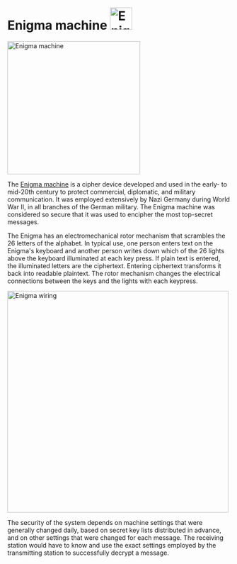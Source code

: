 # Enigma machine <img src="https://upload.wikimedia.org/wikipedia/commons/thumb/3/37/Enigma-logo.svg/2880px-Enigma-logo.svg.png" alt="Enigma logo" width="50"/> 


<img src="https://upload.wikimedia.org/wikipedia/commons/b/bd/Enigma_%28crittografia%29_-_Museo_scienza_e_tecnologia_Milano.jpg" alt="Enigma machine" width="300">

The [Enigma machine](https://en.wikipedia.org/wiki/Enigma_machine) is a cipher device developed and used in the early- to mid-20th century to protect commercial, diplomatic, and military communication. It was employed extensively by Nazi Germany during World War II, in all branches of the German military. The Enigma machine was considered so secure that it was used to encipher the most top-secret messages.


The Enigma has an electromechanical rotor mechanism that scrambles the 26 letters of the alphabet. In typical use, one person enters text on the Enigma's keyboard and another person writes down which of the 26 lights above the keyboard illuminated at each key press. If plain text is entered, the illuminated letters are the ciphertext. Entering ciphertext transforms it back into readable plaintext. The rotor mechanism changes the electrical connections between the keys and the lights with each keypress.

<img src="https://upload.wikimedia.org/wikipedia/commons/thumb/6/6c/Enigma-action.svg/1280px-Enigma-action.svg.png" alt="Enigma wiring" width="500">

The security of the system depends on machine settings that were generally changed daily, based on secret key lists distributed in advance, and on other settings that were changed for each message. The receiving station would have to know and use the exact settings employed by the transmitting station to successfully decrypt a message.